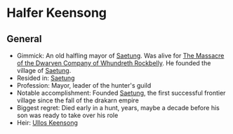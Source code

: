 # Halfer Keensong

## General

* Gimmick: An old halfling mayor of [Saetung](../../../Places/Saetung.md). Was alive for [The Massacre of the Dwarven Company of Whundreth Rockbelly](../../../Historical%20Events/The%20Massacre%20of%20the%20Dwarven%20Company%20of%20Whundreth%20Rockbelly.md). He founded the village of [Saetung](../../../Places/Saetung.md).
* Resided in: [Saetung](../../../Places/Saetung.md)
* Profession: Mayor, leader of the hunter's guild
* Notable accomplishment: Founded [Saetung](../../../Places/Saetung.md), the first successful frontier village since the fall of the drakarn empire
* Biggest regret: Died early in a hunt, years, maybe a decade before his son was ready to take over his role
* Heir: [Ullos Keensong](Ullos%20Keensong.md)
